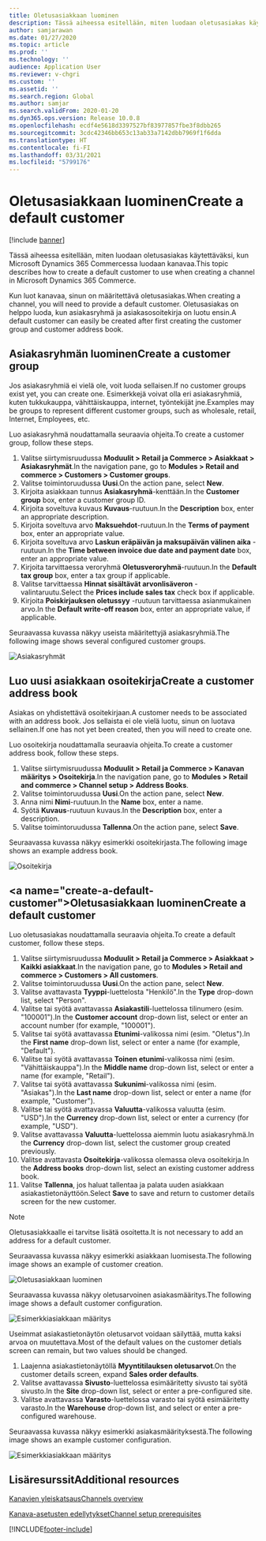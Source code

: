 ```yaml
---
title: Oletusasiakkaan luominen
description: Tässä aiheessa esitellään, miten luodaan oletusasiakas käytettäväksi, kun Microsoft Dynamics 365 Commercessa luodaan kanavaa.
author: samjarawan
ms.date: 01/27/2020
ms.topic: article
ms.prod: ''
ms.technology: ''
audience: Application User
ms.reviewer: v-chgri
ms.custom: ''
ms.assetid: ''
ms.search.region: Global
ms.author: samjar
ms.search.validFrom: 2020-01-20
ms.dyn365.ops.version: Release 10.0.8
ms.openlocfilehash: ecdf4e5618d3397527bf83977857fbe3f8dbb265
ms.sourcegitcommit: 3cdc42346bb653c13ab33a7142dbb7969f1f6dda
ms.translationtype: HT
ms.contentlocale: fi-FI
ms.lasthandoff: 03/31/2021
ms.locfileid: "5799176"
---
```

# <a name="create-a-default-customer"></a><span data-ttu-id="4ad35-103">Oletusasiakkaan luominen</span><span class="sxs-lookup"><span data-stu-id="4ad35-103">Create a default customer</span></span>

[!include [banner](includes/banner.md)]

<span data-ttu-id="4ad35-104">Tässä aiheessa esitellään, miten luodaan oletusasiakas käytettäväksi, kun Microsoft Dynamics 365 Commercessa luodaan kanavaa.</span><span class="sxs-lookup"><span data-stu-id="4ad35-104">This topic describes how to create a default customer to use when creating a channel in Microsoft Dynamics 365 Commerce.</span></span>

<span data-ttu-id="4ad35-105">Kun luot kanavaa, sinun on määritettävä oletusasiakas.</span><span class="sxs-lookup"><span data-stu-id="4ad35-105">When creating a channel, you will need to provide a default customer.</span></span> <span data-ttu-id="4ad35-106">Oletusasiakas on helppo luoda, kun asiakasryhmä ja asiakasosoitekirja on luotu ensin.</span><span class="sxs-lookup"><span data-stu-id="4ad35-106">A default customer can easily be created after first creating the customer group and customer address book.</span></span>

## <a name="create-a-customer-group"></a><span data-ttu-id="4ad35-107">Asiakasryhmän luominen</span><span class="sxs-lookup"><span data-stu-id="4ad35-107">Create a customer group</span></span>

<span data-ttu-id="4ad35-108">Jos asiakasryhmiä ei vielä ole, voit luoda sellaisen.</span><span class="sxs-lookup"><span data-stu-id="4ad35-108">If no customer groups exist yet, you can create one.</span></span> <span data-ttu-id="4ad35-109">Esimerkkejä voivat olla eri asiakasryhmiä, kuten tukkukauppa, vähittäiskauppa, internet, työntekijät jne.</span><span class="sxs-lookup"><span data-stu-id="4ad35-109">Examples may be groups to represent different customer groups, such as wholesale, retail, Internet, Employees, etc.</span></span>

<span data-ttu-id="4ad35-110">Luo asiakasryhmä noudattamalla seuraavia ohjeita.</span><span class="sxs-lookup"><span data-stu-id="4ad35-110">To create a customer group, follow these steps.</span></span>

1. <span data-ttu-id="4ad35-111">Valitse siirtymisruudussa **Moduulit \> Retail ja Commerce \> Asiakkaat \> Asiakasryhmät**.</span><span class="sxs-lookup"><span data-stu-id="4ad35-111">In the navigation pane, go to **Modules \> Retail and commerce \> Customers \> Customer groups**.</span></span>
1. <span data-ttu-id="4ad35-112">Valitse toimintoruudussa **Uusi**.</span><span class="sxs-lookup"><span data-stu-id="4ad35-112">On the action pane, select **New**.</span></span>
1. <span data-ttu-id="4ad35-113">Kirjoita asiakkaan tunnus **Asiakasryhmä**-kenttään.</span><span class="sxs-lookup"><span data-stu-id="4ad35-113">In the **Customer group** box, enter a customer group ID.</span></span>
1. <span data-ttu-id="4ad35-114">Kirjoita soveltuva kuvaus **Kuvaus**-ruutuun.</span><span class="sxs-lookup"><span data-stu-id="4ad35-114">In the **Description** box, enter an appropriate description.</span></span>
1. <span data-ttu-id="4ad35-115">Kirjoita soveltuva arvo **Maksuehdot**-ruutuun.</span><span class="sxs-lookup"><span data-stu-id="4ad35-115">In the **Terms of payment** box, enter an appropriate value.</span></span>
1. <span data-ttu-id="4ad35-116">Kirjoita soveltuva arvo **Laskun eräpäivän ja maksupäivän välinen aika** -ruutuun.</span><span class="sxs-lookup"><span data-stu-id="4ad35-116">In the **Time between invoice due date and payment date** box, enter an appropriate value.</span></span>
1. <span data-ttu-id="4ad35-117">Kirjoita tarvittaessa veroryhmä **Oletusveroryhmä**-ruutuun.</span><span class="sxs-lookup"><span data-stu-id="4ad35-117">In the **Default tax group** box, enter a tax group if applicable.</span></span>
1. <span data-ttu-id="4ad35-118">Valitse tarvittaessa **Hinnat sisältävät arvonlisäveron** -valintaruutu.</span><span class="sxs-lookup"><span data-stu-id="4ad35-118">Select the **Prices include sales tax** check box if applicable.</span></span>
1. <span data-ttu-id="4ad35-119">Kirjoita **Poiskirjauksen oletussyy** -ruutuun tarvittaessa asianmukainen arvo.</span><span class="sxs-lookup"><span data-stu-id="4ad35-119">In the **Default write-off reason** box, enter an appropriate value, if applicable.</span></span>

<span data-ttu-id="4ad35-120">Seuraavassa kuvassa näkyy useista määritettyjä asiakasryhmiä.</span><span class="sxs-lookup"><span data-stu-id="4ad35-120">The following image shows several configured customer groups.</span></span>

![Asiakasryhmät](media/customer-groups.png)

## <a name="create-a-customer-address-book"></a><span data-ttu-id="4ad35-122">Luo uusi asiakkaan osoitekirja</span><span class="sxs-lookup"><span data-stu-id="4ad35-122">Create a customer address book</span></span>

<span data-ttu-id="4ad35-123">Asiakas on yhdistettävä osoitekirjaan.</span><span class="sxs-lookup"><span data-stu-id="4ad35-123">A customer needs to be associated with an address book.</span></span> <span data-ttu-id="4ad35-124">Jos sellaista ei ole vielä luotu, sinun on luotava sellainen.</span><span class="sxs-lookup"><span data-stu-id="4ad35-124">If one has not yet been created, then you will need to create one.</span></span>

<span data-ttu-id="4ad35-125">Luo osoitekirja noudattamalla seuraavia ohjeita.</span><span class="sxs-lookup"><span data-stu-id="4ad35-125">To create a customer address book, follow these steps.</span></span>

1. <span data-ttu-id="4ad35-126">Valitse siirtymisruudussa **Moduulit \> Retail ja Commerce \> Kanavan määritys \> Osoitekirja**.</span><span class="sxs-lookup"><span data-stu-id="4ad35-126">In the navigation pane, go to **Modules \> Retail and commerce \> Channel setup \> Address Books**.</span></span>
1. <span data-ttu-id="4ad35-127">Valitse toimintoruudussa **Uusi**.</span><span class="sxs-lookup"><span data-stu-id="4ad35-127">On the action pane, select **New**.</span></span>
1. <span data-ttu-id="4ad35-128">Anna nimi **Nimi**-ruutuun.</span><span class="sxs-lookup"><span data-stu-id="4ad35-128">In the **Name** box, enter a name.</span></span>
1. <span data-ttu-id="4ad35-129">Syötä **Kuvaus**-ruutuun kuvaus.</span><span class="sxs-lookup"><span data-stu-id="4ad35-129">In the **Description** box, enter a description.</span></span>
1. <span data-ttu-id="4ad35-130">Valitse toimintoruudussa **Tallenna**.</span><span class="sxs-lookup"><span data-stu-id="4ad35-130">On the action pane, select **Save**.</span></span>

<span data-ttu-id="4ad35-131">Seuraavassa kuvassa näkyy esimerkki osoitekirjasta.</span><span class="sxs-lookup"><span data-stu-id="4ad35-131">The following image shows an example address book.</span></span>

![Osoitekirja](media/address-book.png)

## <a name="create-a-default-customer&quot;></a><span data-ttu-id=&quot;4ad35-133&quot;>Oletusasiakkaan luominen</span><span class=&quot;sxs-lookup&quot;><span data-stu-id=&quot;4ad35-133&quot;>Create a default customer</span></span>

<span data-ttu-id=&quot;4ad35-134&quot;>Luo oletusasiakas noudattamalla seuraavia ohjeita.</span><span class=&quot;sxs-lookup&quot;><span data-stu-id=&quot;4ad35-134&quot;>To create a default customer, follow these steps.</span></span>

1. <span data-ttu-id=&quot;4ad35-135&quot;>Valitse siirtymisruudussa **Moduulit \> Retail ja Commerce \> Asiakkaat \> Kaikki asiakkaat**.</span><span class=&quot;sxs-lookup&quot;><span data-stu-id=&quot;4ad35-135&quot;>In the navigation pane, go to **Modules \> Retail and commerce \> Customers \> All customers**.</span></span>
1. <span data-ttu-id=&quot;4ad35-136&quot;>Valitse toimintoruudussa **Uusi**.</span><span class=&quot;sxs-lookup&quot;><span data-stu-id=&quot;4ad35-136&quot;>On the action pane, select **New**.</span></span>
1. <span data-ttu-id=&quot;4ad35-137&quot;>Valitse avattavasta **Tyyppi**-luettelosta &quot;Henkilö&quot;.</span><span class=&quot;sxs-lookup&quot;><span data-stu-id=&quot;4ad35-137&quot;>In the **Type** drop-down list, select &quot;Person&quot;.</span></span>
1. <span data-ttu-id=&quot;4ad35-138&quot;>Valitse tai syötä avattavassa **Asiakastili**-luettelossa tilinumero (esim. &quot;100001").</span><span class="sxs-lookup"><span data-stu-id="4ad35-138">In the **Customer account** drop-down list, select or enter an account number (for example, "100001").</span></span>
1. <span data-ttu-id="4ad35-139">Valitse tai syötä avattavassa **Etunimi**-valikossa nimi (esim. "Oletus").</span><span class="sxs-lookup"><span data-stu-id="4ad35-139">In the **First name** drop-down list, select or enter a name (for example, "Default").</span></span>
1. <span data-ttu-id="4ad35-140">Valitse tai syötä avattavassa **Toinen etunimi**-valikossa nimi (esim. "Vähittäiskauppa").</span><span class="sxs-lookup"><span data-stu-id="4ad35-140">In the **Middle name** drop-down list, select or enter a name (for example, "Retail").</span></span>
1. <span data-ttu-id="4ad35-141">Valitse tai syötä avattavassa **Sukunimi**-valikossa nimi (esim. "Asiakas").</span><span class="sxs-lookup"><span data-stu-id="4ad35-141">In the **Last name** drop-down list, select or enter a name (for example, "Customer").</span></span>
1. <span data-ttu-id="4ad35-142">Valitse tai syötä avattavassa **Valuutta**-valikossa valuutta (esim. "USD").</span><span class="sxs-lookup"><span data-stu-id="4ad35-142">In the **Currency** drop-down list, select or enter a currency (for example, "USD").</span></span>
1. <span data-ttu-id="4ad35-143">Valitse avattavassa **Valuutta**-luettelossa aiemmin luotu asiakasryhmä.</span><span class="sxs-lookup"><span data-stu-id="4ad35-143">In the **Currency** drop-down list, select the customer group created previously.</span></span>
1. <span data-ttu-id="4ad35-144">Valitse avattavasta **Osoitekirja**-valikossa olemassa oleva osoitekirja.</span><span class="sxs-lookup"><span data-stu-id="4ad35-144">In the **Address books**  drop-down list, select an existing customer address book.</span></span>
1. <span data-ttu-id="4ad35-145">Valitse **Tallenna**, jos haluat tallentaa ja palata uuden asiakkaan asiakastietonäyttöön.</span><span class="sxs-lookup"><span data-stu-id="4ad35-145">Select **Save** to save and return to customer details screen for the new customer.</span></span>

> [!NOTE]
> <span data-ttu-id="4ad35-146">Oletusasiakkaalle ei tarvitse lisätä osoitetta.</span><span class="sxs-lookup"><span data-stu-id="4ad35-146">It is not necessary to add an address for a default customer.</span></span>

<span data-ttu-id="4ad35-147">Seuraavassa kuvassa näkyy esimerkki asiakkaan luomisesta.</span><span class="sxs-lookup"><span data-stu-id="4ad35-147">The following image shows an example of customer creation.</span></span>

![Oletusasiakkaan luominen](media/default-customer-creation.png)

<span data-ttu-id="4ad35-149">Seuraavassa kuvassa näkyy oletusarvoinen asiakasmääritys.</span><span class="sxs-lookup"><span data-stu-id="4ad35-149">The following image shows a default customer configuration.</span></span>

![Esimerkkiasiakkaan määritys](media/default-customer-configuration1.png)

<span data-ttu-id="4ad35-151">Useimmat asiakastietonäytön oletusarvot voidaan säilyttää, mutta kaksi arvoa on muutettava.</span><span class="sxs-lookup"><span data-stu-id="4ad35-151">Most of the default values on the customer detials screen can remain, but two values should be changed.</span></span>

1. <span data-ttu-id="4ad35-152">Laajenna asiakastietonäytöllä **Myyntitilauksen oletusarvot**.</span><span class="sxs-lookup"><span data-stu-id="4ad35-152">On the customer details screen, expand **Sales order defaults**.</span></span>
1. <span data-ttu-id="4ad35-153">Valitse avattavassa **Sivusto**-luettelossa esimääritetty sivusto tai syötä sivusto.</span><span class="sxs-lookup"><span data-stu-id="4ad35-153">In the **Site** drop-down list, select or enter a pre-configured site.</span></span>
1. <span data-ttu-id="4ad35-154">Valitse avattavassa **Varasto**-luettelossa varasto tai syötä esimääritetty varasto.</span><span class="sxs-lookup"><span data-stu-id="4ad35-154">In the **Warehouse** drop-down list, and select or enter a pre-configured warehouse.</span></span>

<span data-ttu-id="4ad35-155">Seuraavassa kuvassa näkyy esimerkki asiakasmäärityksestä.</span><span class="sxs-lookup"><span data-stu-id="4ad35-155">The following image shows an example customer configuration.</span></span>

![Esimerkkiasiakkaan määritys](media/default-customer-configuration2.png)

## <a name="additional-resources"></a><span data-ttu-id="4ad35-157">Lisäresurssit</span><span class="sxs-lookup"><span data-stu-id="4ad35-157">Additional resources</span></span>

[<span data-ttu-id="4ad35-158">Kanavien yleiskatsaus</span><span class="sxs-lookup"><span data-stu-id="4ad35-158">Channels overview</span></span>](channels-overview.md)

[<span data-ttu-id="4ad35-159">Kanava-asetusten edellytykset</span><span class="sxs-lookup"><span data-stu-id="4ad35-159">Channel setup prerequisites</span></span>](channels-prerequisites.md)


[!INCLUDE[footer-include](../includes/footer-banner.md)]

